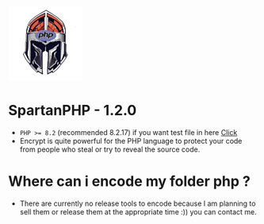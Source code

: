 <img src="https://github.com/VennDev/SpartanPHP/blob/main/icon.png" alt="SpartanPHP" height="150" width="150" />

# SpartanPHP - 1.2.0
- ``PHP >= 8.2`` (recommended 8.2.17) if you want test file in here [Click](https://github.com/VennDev/SpartanPHP/tree/main/tests)
- Encrypt is quite powerful for the PHP language to protect your code from people who steal or try to reveal the source code.

# Where can i encode my folder php ?
- There are currently no release tools to encode because I am planning to sell them or release them at the appropriate time :)) you can contact me.
